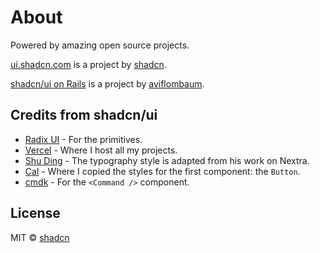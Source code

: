 # About

<subtitle>Powered by amazing open source projects.</subtitle>

[ui.shadcn.com](https://ui.shadcn.com) is a project by [shadcn](https://shadcn.com).

[shadcn/ui on Rails](https://shadcn-ui-on-rails.avi.nyc) is a project by
[aviflombaum](https://avi.nyc).

## Credits from shadcn/ui

- [Radix UI](https://radix-ui.com) - For the primitives.
- [Vercel](https://vercel.com) - Where I host all my projects.
- [Shu Ding](https://shud.in) - The typography style is adapted from his work on Nextra.
- [Cal](https://cal.com) - Where I copied the styles for the first component: the `Button`.
- [cmdk](https://cmdk.paco.me) - For the `<Command />` component.

## License

MIT © [shadcn](https://shadcn.com)
